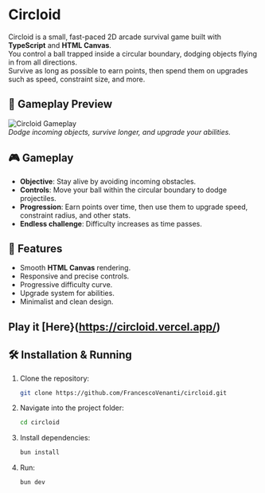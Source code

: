 # Circloid

Circloid is a small, fast-paced 2D arcade survival game built with **TypeScript** and **HTML Canvas**.  
You control a ball trapped inside a circular boundary, dodging objects flying in from all directions.  
Survive as long as possible to earn points, then spend them on upgrades such as speed, constraint size, and more.

## 🎥 Gameplay Preview
![Circloid Gameplay](assets/gameplay.gif)  
*Dodge incoming objects, survive longer, and upgrade your abilities.*

## 🎮 Gameplay
- **Objective**: Stay alive by avoiding incoming obstacles.
- **Controls**: Move your ball within the circular boundary to dodge projectiles.
- **Progression**: Earn points over time, then use them to upgrade speed, constraint radius, and other stats.
- **Endless challenge**: Difficulty increases as time passes.

## 🚀 Features
- Smooth **HTML Canvas** rendering.
- Responsive and precise controls.
- Progressive difficulty curve.
- Upgrade system for abilities.
- Minimalist and clean design.

## Play it [Here}(https://circloid.vercel.app/)

## 🛠️ Installation & Running
1. Clone the repository:
   ```bash
   git clone https://github.com/FrancescoVenanti/circloid.git
2. Navigate into the project folder:
   ```bash
   cd circloid
3. Install dependencies:
   ```bash
   bun install
4. Run:
   ```bash
   bun dev
